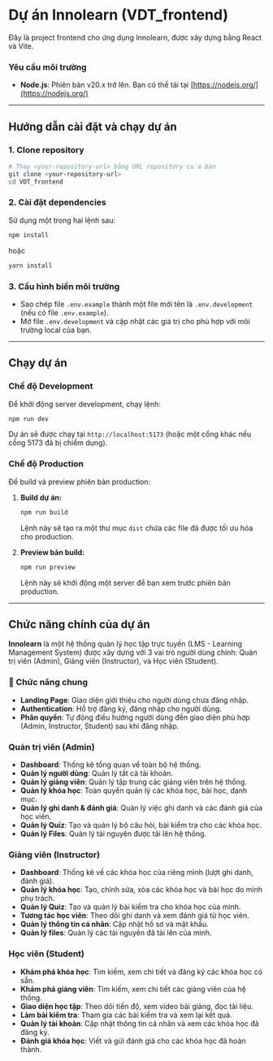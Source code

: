 # Dự án Innolearn (VDT_frontend)

Đây là project frontend cho ứng dụng Innolearn, được xây dựng bằng React và Vite.

### Yêu cầu môi trường
- **Node.js**: Phiên bản v20.x trở lên. Bạn có thể tải tại [https://nodejs.org/](https://nodejs.org/)

---

## Hướng dẫn cài đặt và chạy dự án

### 1. Clone repository
```bash
# Thay <your-repository-url> bằng URL repository của bạn
git clone <your-repository-url>
cd VDT_frontend
```

### 2. Cài đặt dependencies
Sử dụng một trong hai lệnh sau:
```bash
npm install
```
hoặc
```bash
yarn install
```

### 3. Cấu hình biến môi trường
-   Sao chép file `.env.example` thành một file mới tên là `.env.development` (nếu có file `.env.example`).
-   Mở file `.env.development` và cập nhật các giá trị cho phù hợp với môi trường local của bạn.

---
## Chạy dự án

### Chế độ Development
Để khởi động server development, chạy lệnh:
```bash
npm run dev
```
Dự án sẽ được chạy tại `http://localhost:5173` (hoặc một cổng khác nếu cổng 5173 đã bị chiếm dụng).

### Chế độ Production
Để build và preview phiên bản production:

1.  **Build dự án:**
    ```bash
    npm run build
    ```
    Lệnh này sẽ tạo ra một thư mục `dist` chứa các file đã được tối ưu hóa cho production.

2.  **Preview bản build:**
    ```bash
    npm run preview
    ```
    Lệnh này sẽ khởi động một server để bạn xem trước phiên bản production.

---

## Chức năng chính của dự án

**Innolearn** là một hệ thống quản lý học tập trực tuyến (LMS - Learning Management System) được xây dựng với 3 vai trò người dùng chính: Quản trị viên (Admin), Giảng viên (Instructor), và Học viên (Student).

### 🔑 Chức năng chung
- **Landing Page**: Giao diện giới thiệu cho người dùng chưa đăng nhập.
- **Authentication**: Hỗ trợ đăng ký, đăng nhập cho người dùng.
- **Phân quyền**: Tự động điều hướng người dùng đến giao diện phù hợp (Admin, Instructor, Student) sau khi đăng nhập.

### Quản trị viên (Admin)
- **Dashboard**: Thống kê tổng quan về toàn bộ hệ thống.
- **Quản lý người dùng**: Quản lý tất cả tài khoản.
- **Quản lý giảng viên**: Quản lý tập trung các giảng viên trên hệ thống.
- **Quản lý khóa học**: Toàn quyền quản lý các khóa học, bài học, danh mục.
- **Quản lý ghi danh & đánh giá**: Quản lý việc ghi danh và các đánh giá của học viên.
- **Quản lý Quiz**: Tạo và quản lý bộ câu hỏi, bài kiểm tra cho các khóa học.
- **Quản lý Files**: Quản lý tài nguyên được tải lên hệ thống.

### Giảng viên (Instructor)
- **Dashboard**: Thống kê về các khóa học của riêng mình (lượt ghi danh, đánh giá).
- **Quản lý khóa học**: Tạo, chỉnh sửa, xóa các khóa học và bài học do mình phụ trách.
- **Quản lý Quiz**: Tạo và quản lý bài kiểm tra cho khóa học của mình.
- **Tương tác học viên**: Theo dõi ghi danh và xem đánh giá từ học viên.
- **Quản lý thông tin cá nhân**: Cập nhật hồ sơ và mật khẩu.
- **Quản lý files**: Quản lý các tài nguyên đã tải lên của mình. 

###  Học viên (Student)
- **Khám phá khóa học**: Tìm kiếm, xem chi tiết và đăng ký các khóa học có sẵn.
- **Khám phá giảng viên**: Tìm kiếm, xem chi tiết các giảng viên của hệ thống.
- **Giao diện học tập**: Theo dõi tiến độ, xem video bài giảng, đọc tài liệu.
- **Làm bài kiểm tra**: Tham gia các bài kiểm tra và xem lại kết quả.
- **Quản lý tài khoản**: Cập nhật thông tin cá nhân và xem các khóa học đã đăng ký.
- **Đánh giá khóa học**: Viết và gửi đánh giá cho các khóa học đã hoàn thành.
